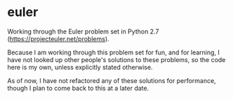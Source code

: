 euler
=====

Working through the Euler problem set in Python 2.7 (https://projecteuler.net/problems).

Because I am working through this problem set for fun, and for learning, I have not looked up other people's solutions to these problems, so the code here is my own, unless explicitly stated otherwise.

As of now, I have not refactored any of these solutions for performance, though I plan to come back to this at a later date.
